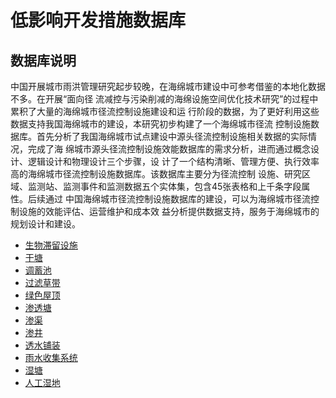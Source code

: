 # 低影响开发措施数据库

## 数据库说明

中国开展城市雨洪管理研究起步较晚，在海绵城市建设中可参考借鉴的本地化数据不多。在开展“面向径
流减控与污染削减的海绵设施空间优化技术研究”的过程中累积了大量的海绵城市径流控制设施建设和运
行阶段的数据，为了更好利用这些数据支持我国海绵城市的建设，本研究初步构建了一个海绵城市径流
控制设施数据库。首先分析了我国海绵城市试点建设中源头径流控制设施相关数据的实际情况，完成了海
绵城市源头径流控制设施效能数据库的需求分析，进而通过概念设计、逻辑设计和物理设计三个步骤，设
计了一个结构清晰、管理方便、执行效率高的海绵城市径流控制设施数据库。该数据库主要分为径流控制
设施、研究区域、监测站、监测事件和监测数据五个实体集，包含45张表格和上千条字段属性。后续通过
中国海绵城市径流控制设施数据库的建设，可以为海绵城市径流控制设施的效能评估、运营维护和成本效
益分析提供数据支持，服务于海绵城市的规划设计和建设。

- [生物滞留设施](https://github.com/hjx10216/LID-Online-Dataset/blob/main/DataBioretention.md)
- [干塘](https://github.com/hjx10216/LID-Online-Dataset/blob/main/DataDetentionbasin.md)
- [调蓄池](https://github.com/hjx10216/LID-Online-Dataset/blob/main/DataDetentiontank.md)
- [过滤草带](https://github.com/hjx10216/LID-Online-Dataset/blob/main/Datagrassfilter.md)
- [绿色屋顶](https://github.com/hjx10216/LID-Online-Dataset/blob/main/Datagreenroof.md)
- [渗透塘](https://github.com/hjx10216/LID-Online-Dataset/blob/main/Datainfbasin.md)
- [渗渠](https://github.com/hjx10216/LID-Online-Dataset/blob/main/Datainftrench.md)
- [渗井](https://github.com/hjx10216/LID-Online-Dataset/blob/main/Datainfwell.md)
- [透水铺装](https://github.com/hjx10216/LID-Online-Dataset/blob/main/Dataporouspav.md)
- [雨水收集系统](https://github.com/hjx10216/LID-Online-Dataset/blob/main/Datarainwaterharvest.md)
- [湿塘](https://github.com/hjx10216/LID-Online-Dataset/blob/main/Dataretenpond.md)
- [人工湿地](https://github.com/hjx10216/LID-Online-Dataset/blob/main/Datawetlandbasin.md)
